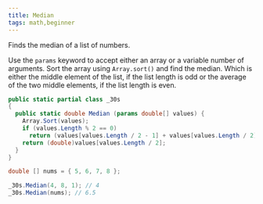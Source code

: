 ```yaml
---
title: Median
tags: math,beginner
---
```


Finds the median of a list of numbers.

Use the `params` keyword to accept either an array or a variable number of arguments.
Sort the array using `Array.sort()` and find the median. 
Which is either the middle element of the list, if the list length is odd or the average of the two middle elements, if the list length is even.

```csharp
public static partial class _30s 
{
  public static double Median (params double[] values) {
    Array.Sort(values);
    if (values.Length % 2 == 0)
      return (values[values.Length / 2 - 1] + values[values.Length / 2]) / 2;
    return (double)values[values.Length / 2];
  }
}
```

```csharp
double [] nums = { 5, 6, 7, 8 };

_30s.Median(4, 8, 1); // 4
_30s.Median(nums); // 6.5
```
